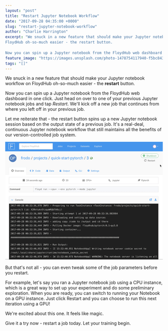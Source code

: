 ```yaml
---
layout: "post"
title: "Restart Jupyter Notebook Workflow"
date: "2017-09-28 04:35:00 +0000"
slug: "restart-jupyter-notebook-workflow"
author: "Charlie Harrington"
excerpt: "We snuck in a new feature that should make your Jupyter notebook workflow on
FloydHub oh-so-much easier - the restart button.

Now you can spin up a Jupyter notebook from the FloydHub web dashboard in..."
feature_image: "https://images.unsplash.com/photo-1478754117940-f5bc84311001?ixlib=rb-0.3.5&q=80&fm=jpg&crop=entropy&cs=tinysrgb&w=1080&fit=max&ixid=eyJhcHBfaWQiOjExNzczfQ&s=13f64da3197a73eadef4f21523ba056f"
tags: "[]"
---
```


We snuck in a new feature that should make your Jupyter notebook workflow on FloydHub oh-so-much easier - the **restart** button.

Now you can spin up a Jupyter notebook from the FloydHub web dashboard in one click. Just head on over to one of your previous Jupyter notebook jobs and tap _Restart_. We'll kick off a new job that continues from where you left off in your previous job.

Let me reiterate that - the restart button spins up a new Jupyter notebook session based on the output state of a previous job. It's a real-deal, continuous Jupyter notebook workflow that still maintains all the benefits of our version-controlled job system.

![restart](/assets/images/content/images/2018/06/out15.gif)

But that's not all - you can even tweak some of the job parameters before you restart.

For example, let's say you ran a Jupyter notebook job using a CPU instance, which is a great way to set up your experiment and do some preliminary exploration. When you are ready, you can switch to running your Notebook on a GPU instance. Just click Restart and you can choose to run this next iteration using a GPU!

We're excited about this one. It feels like magic.

Give it a try now - restart a job today. Let your training begin.